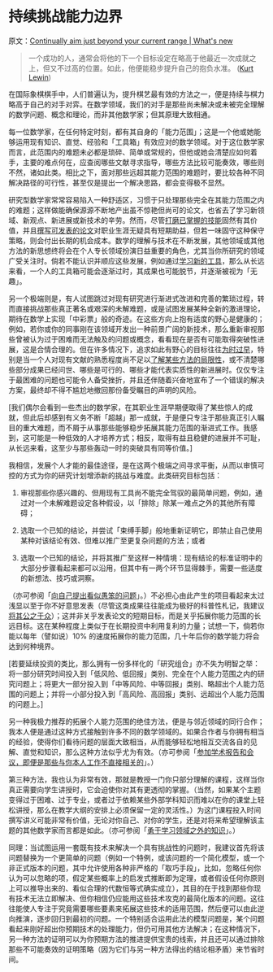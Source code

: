 # 持续挑战能力边界

原文：[Continually aim just beyond your current range | What's new](https://terrytao.wordpress.com/career-advice/continually-aim-just-beyond-your-current-range/)

> 一个成功的人，通常会将他的下一个目标设定在略高于他最近一次成就之上，但又不过高的位置。如此，他便能稳步提升自己的抱负水准。 ([Kurt Lewin](http://en.wikipedia.org/wiki/Kurt_Lewin))

在国际象棋棋手中，人们普遍认为，提升棋艺最有效的方法之一，便是持续与棋力略高于自己的对手对弈。在数学领域，我们的对手是那些尚未解决或未被完全理解的数学问题、概念和理论，而非其他数学家；但其原理大致相通。

每一位数学家，在任何特定时刻，都有其自身的「能力范围」；这是一个他或她能够运用现有知识、直觉、经验和「工具箱」有效应对的数学领域。对于这位数学家而言，此范围内的难题未必都是琐碎、简单或常规的，但他或她会清楚应如何着手，主要的难点何在，应查阅哪些文献寻求指导，哪些方法比较可能奏效，哪些则不然，诸如此类。相比之下，面对那些远超其能力范围的难题时，要比较各种不同解决路径的可行性，甚至仅是提出一个解决思路，都会变得极不显然。

研究型数学家常常容易陷入一种舒适区，习惯于只处理那些完全在其能力范围之内的难题；这样做能确保源源不断地产出虽不惊艳但尚可的论文，也省去了学习新领域、新观点、新进展或新技术的辛劳。然而，尽管[打磨已掌握的技能](https://terrytao.wordpress.com/career-advice/learn-and-relearn-your-field/)固然有其价值，并且[撰写可发表的论文](https://terrytao.wordpress.com/career-advice/write-down-what-youve-done/)对职业生涯无疑具有短期助益，但若一味固守这种保守策略，则会付出长期的机会成本。数学的理解与技术在不断发展，其他领域或其他方法的新思想终将会在个人专长领域扮演日益重要的角色，尤其当你所研究的领域广受关注时。倘若不能认识并顺应这些发展，例如通过[学习新的工具](https://terrytao.wordpress.com/career-advice/learn-the-power-of-other-mathematicians-tools/)，那么从长远来看，一个人的工具箱可能会逐渐过时，其成果也可能脱节，并逐渐被视为「无趣」。

另一个极端则是，有人试图跳过对现有研究进行渐进式改进和完善的繁琐过程，转而直接挑战那些真正著名或艰深的未解难题，或是试图发展某种全新的激进理论，期待在数学上实现「中彩票」般的奇迹。在这些方向上抱有适度的野心是健康的；例如，若你或你的同事刚在该领域开发出一种前景广阔的新技术，那么重新审视那些曾被认为过于困难而无法触及的问题或概念，看看现在是否有可能取得突破性进展，这是合情合理的。但在许多情况下，追求如此有野心的目标往往[为时过早](https://terrytao.wordpress.com/career-advice/dont-prematurely-obsess-on-a-single-big-problem-or-big-theory/)，特别是当一个人对现有文献的熟悉程度尚不足以[了解某些方法的局限性](https://terrytao.wordpress.com/career-advice/learn-the-limitations-of-your-tools/)，或不清楚哪些部分成果已经问世、哪些是可行的、哪些才能代表实质性的新进展时。仅仅专注于最困难的问题也可能令人备受挫折，并且还伴随着兴奋地宣布了一个错误的解决方案，最终却不得不尴尬地撤回那份备受瞩目的声明的风险。

[我们偶尔会看到一些杰出的数学家，在其职业生涯早期便取得了某些惊人的成就，但此后却感到有义务不断「超越」那一成就，于是便只专注于那些真正引人瞩目的重大难题，而不屑于从事那些能够稳步拓展其能力范围的渐进式工作。我感到，这可能是一种低效的人才培养方式；相反，取得有益且稳健的进展并不可耻，从长远来看，这至少与那些轰动一时的突破具有同等价值。]

我相信，发展个人才能的最佳途径，是在这两个极端之间寻求平衡，从而以审慎可控的方式为你的研究计划增添新的挑战与难度。此类研究目标包括：

1.  审视那些你感兴趣的、但用现有工具尚不能完全驾驭的最简单问题，例如，通过对一个未解难题设定各种假设，以「排除」除某一难点之外的其他所有障碍；

2.  选取一个已知的结论，并尝试「束缚手脚」般地重新证明它，即禁止自己使用某种对该结论有效、但难以推广至更复杂问题的方法；或者

3.  选取一个已知的结论，并将其推广至这样一种情境：现有结论的标准证明中的大部分步骤看起来都可以沿用，但其中有一两个环节显得棘手，需要一些适度的新想法、技巧或洞察。

（亦可参阅「[向自己提出看似愚笨的问题](https://terrytao.wordpress.com/career-advice/ask-yourself-dumb-questions-and-answer-them/)」。）不必担心由此产生的项目看起来太过浅显以至于你不好意思发表（尽管这类成果往往能成为极好的科普性札记，我建议[将其公之于众](https://terrytao.wordpress.com/career-advice/make-your-work-available/)）；这并非关乎发表论文的短期目标，而是关乎拓展你能力范围的长远目标。这在某种程度上类似于在长期投资中利用复利的力量；试想一下，倘若你能以每年（譬如说）10% 的速度拓展你的能力范围，几十年后你的数学能力将会达到何种境界。

[若要延续投资的类比，那么拥有一份多样化的「研究组合」亦不失为明智之举：将一部分研究时间投入到「低风险、低回报」类别、完全在个人能力范围之内的研究问题上；将更大一部分投入到「中等风险、中等回报」类别、略超出个人能力范围的问题上；并将一小部分投入到「高风险、高回报」类别、远超出个人能力范围的问题上。]

另一种我极力推荐的拓展个人能力范围的绝佳方法，便是与邻近领域的同行合作；我本人便是通过这种方式接触到许多不同的数学领域的。如果合作者与你拥有相当的经验，使得你们看待问题的层面大致相当，从而能够轻松地相互交流各自的见解、直觉和知识，那么这种方法似乎尤为有效。（亦可参阅「[参加学术报告和会议，即便是那些与你本人工作不直接相关的](https://terrytao.wordpress.com/career-advice/attend-talks-and-conferences-even-those-not-directly-related-to-your-work/)」。）

第三种方法，我也认为非常有效，那就是教授一门你只部分理解的课程，这样当你真正需要向学生讲授时，它会迫使你对其有更透彻的掌握。（当然，如果某个主题变得过于困难、过于专业，或者过于依赖某些外部学科知识而难以在你的课堂上轻松讲授，那么在教学大纲的安排上必须保留一定的灵活性。）为这门课程投入时间撰写讲义可能非常有价值，无论对你自己、对你的学生，还是对将来希望理解该主题的其他数学家而言都是如此。（亦可参阅「[勇于学习领域之外的知识](https://terrytao.wordpress.com/career-advice/don’t-be-afraid-to-learn-things-outside-your-field/)」。）

同理：当试图运用一套既有技术来解决一个具有挑战性的问题时，我建议首先将该问题替换为一个更简单的问题（例如一个特例，或该问题的一个简化模型，或一个非正式版本的问题，其中允许使用各种非严格的「取巧手段」，比如，忽略任何你认为可以忽略的项，假定某些概率上的启发式推断即为定理，或者假设任何你原则上可以推导出来的、看似合理的代数恒等式确实成立），其目的在于找到那些你现有技术无法立即解决、但你相信仍应能用这些技术攻克的最简化版本的问题。这往往能使人专注于究竟需要哪些要素来拓展这些技术的适用范围，然后便可以由此逆向推演，逐步回归到最初的问题。一个特别适合运用此法的模型问题是，某个问题看起来刚好超出你预期技术的处理能力，但仍可用其他方法解决；在这种情况下，另一种方法的证明可以为你预期方法的推进提供宝贵的线索，并且还可以通过排除那些不可能奏效的证明策略（因为它们与另一种方法得出的结论相矛盾）来节省时间。
